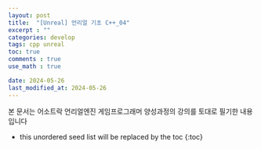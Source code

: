 ```yaml
---
layout: post
title:  "[Unreal] 언리얼 기초 C++_04"
excerpt : ""
categories: develop
tags: cpp unreal
toc: true
comments : true
use_math : true

date: 2024-05-26
last_modified_at: 2024-05-26
---
```

> <span style="font-size: 80%">
본 문서는 어소트락 언리얼엔진 게임프로그래머 양성과정의 강의를 토대로 필기한 내용입니다 </span>

<!--more-->

* this unordered seed list will be replaced by the toc
{:toc}

## 